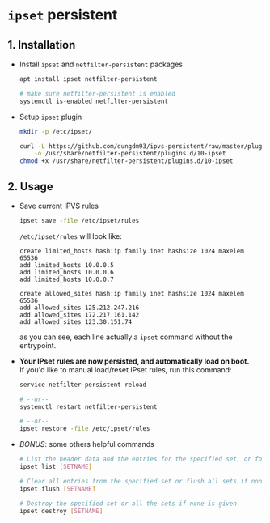 `ipset` persistent
==================

## 1. Installation
* Install `ipset` and `netfilter-persistent` packages
    ```bash
    apt install ipset netfilter-persistent

    # make sure netfilter-persistent is enabled
    systemctl is-enabled netfilter-persistent
    ```

* Setup `ipset` plugin
    ```bash
    mkdir -p /etc/ipset/

    curl -L https://github.com/dungdm93/ipvs-persistent/raw/master/plugins.d/10-ipset \
        -o /usr/share/netfilter-persistent/plugins.d/10-ipset
    chmod +x /usr/share/netfilter-persistent/plugins.d/10-ipset
    ```

## 2. Usage
* Save current IPVS rules
    ```bash
    ipset save -file /etc/ipset/rules
    ```

    `/etc/ipset/rules` will look like:
    ```
    create limited_hosts hash:ip family inet hashsize 1024 maxelem 65536
    add limited_hosts 10.0.0.5
    add limited_hosts 10.0.0.6
    add limited_hosts 10.0.0.7

    create allowed_sites hash:ip family inet hashsize 1024 maxelem 65536
    add allowed_sites 125.212.247.216
    add allowed_sites 172.217.161.142
    add allowed_sites 123.30.151.74
    ```
    as you can see, each line actually a `ipset` command without the entrypoint.

* **Your IPset rules are now persisted, and automatically load on boot.**  
If you'd like to manual load/reset IPset rules, run this command:
    ```bash
    service netfilter-persistent reload

    # --or--
    systemctl restart netfilter-persistent

    # --or--
    ipset restore -file /etc/ipset/rules
    ```

* *BONUS*: some others helpful commands
    ```bash
    # List the header data and the entries for the specified set, or for all sets if none is given.
    ipset list [SETNAME]

    # Clear all entries from the specified set or flush all sets if none is given.
    ipset flush [SETNAME]

    # Destroy the specified set or all the sets if none is given.
    ipset destroy [SETNAME]
    ```
